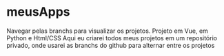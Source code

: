 # meusApps
Navegar pelas branchs para visualizar os projetos.
Projeto em Vue, em Python e Html/CSS
Aqui eu criarei todos meus projetos em um repositório privado, onde usarei as branchs do github para alternar entre os projetos

